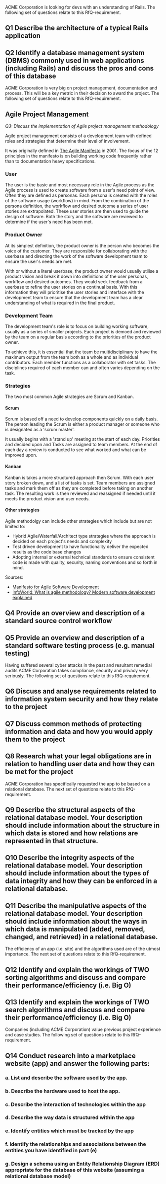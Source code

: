 ACME Corporation is looking for devs with an understanding of Rails. The following set of questions relate to this RfQ-requirement.


## Q1 Describe the architecture of a typical Rails application

## Q2 Identify a database management system (DBMS) commonly used in web applications (including Rails) and discuss the pros and cons of this database

ACME Corporation is very big on project management, documentation and process. This will be a key metric in their decision to award the project. The following set of questions relate to this RfQ-requirement.

## Agile Project Management

*Q3: Discuss the implementation of Agile project management methodology*

Agile project management consists of a development team with defined roles and strategies that determine their level of involvement. 

It was originally defined in [The Agile Manifesto](https://agilemanifesto.org/history.html) in 2001. The focus of the 12 principles in the manifesto is on building working code frequently rather than to documentation heavy specifications.

### User

The user is the basic and most necessary role in the Agile process as the Agile process is used to create software from a user's need point of view. Often they are defined as personas. Each persona is created with the roles of the software usage (workflow) in mind. From the combination of the persona definition, the workflow and desired outcome a series of user stories are extrapolated. These user stories are then used to guide the design of software. Both the story and the software are reviewed to determine if the user's need has been met.

### Product Owner

At its simplest definition, the product owner is the person who becomes the voice of the customer. They are responsible for collaborating with the userbase and directing the work of the software development team to ensure the user's needs are met. 

With or without a literal userbase, the product owner would usually utilise a product vision and break it down into definitions of the user personas, workflow and desired outcomes. They would seek feedback from a userbase to refine the user stories on a continual basis. With this information they will prioritise the user stories and interface with the development team to ensure that the development team has a clear understanding of what is required in the final product.

### Development Team

The development team's role is to focus on building working software, usually as a series of smaller projects. Each project is demoed and reviewed by the team on a regular basis according to the priorities of the product owner.

To achieve this, it is essential that the team be multidisciplinary to have the maximum output from the team both as a whole and as individual contributors. Each member functions as a collaborator with set tasks. The disciplines required of each member can and often varies depending on the task.

### Strategies

The two most common Agile strategies are Scrum and Kanban.

#### Scrum

Scrum is based off a need to develop components quickly on a daily basis. The person leading the Scrum is either a product manager or someone who is designated as a 'scrum master'.

It usually begins with a 'stand up' meeting at the start of each day. Priorities and decided upon and Tasks are assigned to team members. At the end of each day a review is conducted to see what worked and what can be improved upon.

#### Kanban

Kanban is takes a more structured approach then Scrum. With each user story broken down, and a list of tasks is set. Team members are assigned tasks and mark them off as they are completed before taking on another task. The resulting work is then reviewed and reassigned if needed until it meets the product vision and user needs.

#### Other strategies

Agile methodolgy can include other strategies which include but are not limited to:

- Hybrid Agile/Waterfall/Architect type strategies where the approach is decided on each project's needs and complexity
- Test driven development to have functionality deliver the expected results as the code base changes
- Adopting internal or external technical standards to ensure consistent code is made with quality, security, naming conventions and so forth in mind.

Sources:

- [Manifesto for Agile Software Development](https://agilemanifesto.org/)
- [InfoWorld: What is agile methodology? Modern software development explained](https://www.infoworld.com/article/3237508/what-is-agile-methodology-modern-software-development-explained.html?page=1)

## Q4    Provide an overview and description of a standard source control workflow

## Q5    Provide an overview and description of a standard software testing process (e.g. manual testing)

Having suffered several cyber attacks in the past and resultant remedial audits ACME Corporation takes compliance, security and privacy very seriously. The following set of questions relate to this RfQ-requirement.


## Q6    Discuss and analyse requirements related to information system security and how they relate to the project

## Q7    Discuss common methods of protecting information and data and how you would apply them to the project

## Q8    Research what your legal obligations are in relation to handling user data and how they can be met for the project

ACME Corporation has specifically requested the app to be based on a relational database. The next set of questions relate to this RfQ-requirement.

## Q9    Describe the structural aspects of the relational database model. Your description should include information about the structure in which data is stored and how relations are represented in that structure.

## Q10   Describe the integrity aspects of the relational database model. Your description should include information about the types of data integrity and how they can be enforced in a relational database.

## Q11   Describe the manipulative aspects of the relational database model. Your description should include information about the ways in which data is manipulated (added, removed, changed, and retrieved) in a relational database.

The efficiency of an app (i.e. site) and the algorithms used are of the utmost importance. The next set of questions relate to this RfQ-requirement.

## Q12 Identify and explain the workings of TWO sorting algorithms and discuss and compare their performance/efficiency (i.e. Big O)

## Q13 Identify and explain the workings of TWO search algorithms and discuss and compare their performance/efficiency (i.e. Big O)

Companies (including ACME Corporation) value previous project experience and case studies. The following set of questions relate to this RfQ-requirement.
## Q14 Conduct research into a marketplace website (app) and answer the following parts:  

### a. List and describe the software used by the app.

### b. Describe the hardware used to host the app.

### c. Describe the interaction of technologies within the app

###  d. Describe the way data is structured within the app

### e. Identify entities which must be tracked by the app

### f. Identify the relationships and associations between the entities you have identified in part (e)

### g. Design a schema using an Entity Relationship Diagram (ERD) appropriate for the database of this website (assuming a relational database model) 
